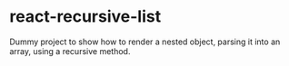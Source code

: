# react-recursive-list

Dummy project to show how to render a nested object, parsing it into an array, using a recursive method.
